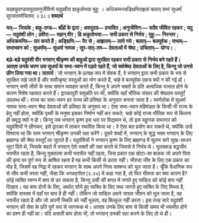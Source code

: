  

यद्बाहुदण्डावयुदयानुजीविनो यदुप्रवीरा ह्यकुतोभया मुहु: । अधिक्रमन्त्यङ्घ्रिभिराहृतां बलात् सभां सुधर्मां सुरसत्तमोचिताम् ॥ ३८॥ **शब्दार्थ** 

**यत्—** **जिसके** **; बाहु-दण्ड—** **बाँहों के द्वारा** **; अवयुदय—** **प्रभावित** **; अनुजीविन:—** **सदैव जीवित रहकर** **; यदु—** **यदुवंशी लोग** **;** **प्रवीरा:—** **महान् वीर** **; हि अकुतोभया:—** **सभी प्रकार से निर्भय** **; मुहु:—** **निरन्तर** **; अधिक्रमन्ति—** **पार करते हैं** **; अङ्घ्रिभि:—** **पैर** **से** **; आहृताम्—** **लाये गये** **; बलात्—** **बलपूर्वक** **; सभाम्—** **सभाभवन को** **; सुधर्माम्—** **सुधर्मा नामक** **; सुर-सत्-तम—** **देवताओं में** **श्रेष्ठ** **; उचिताम्—** **योग्य।** **.** 

**बड़े-बड़े यदुवंशी वीर भगवान् श्रीकृष्ण की बाहुओं द्वारा सुरक्षित रहकर सभी प्रकार से** **निर्भय बने रहते हैं। अतएव उनके चरण उस सुधर्मा के सभा-भवन में पड़ते रहते हैं, जो सर्वश्रेष्ठ** **देवताओं के लिए है, किन्तु जो उनसे छीन लिया गया था।** **तात्पर्य** : जो भगवान् के प्रत्यक्ष रूप में सेवक हैं, वे भगवान् द्वारा सभी प्रकार के भय से सुरक्षित रखे जाते हैं और सर्वोत्कृष्ट वस्तुओं का भोग करते हैं, चाहे वे बलपूर्वक एकत्र क्यों न की गई हों। भगवान् सभी जीवों के साथ समान व्यवहार करते हैं, किन्तु वे अपने भक्तों के प्रति अत्यधिक वत्सल होने के कारण विशेष पक्षपात करते हैं। द्वारकापुरी समुन्नति पर थी, क्योंकि वहाँ भौतिक संसार की श्रेष्ठतम वस्तुएँ उपलब्ध थीं। राज्य का सभा-भवन हर राज्य की प्रतिष्ठा के अनुसार बनाया जाता है। स्वर्गलोक में सुधर्मा नामक सभा-भवन श्रेष्ठ देवताओं की प्रतिष्ठा के अनुरूप था। ऐसा सभा-भवन महिमंडल के किसी भी राज्य के हेतु नहीं होता, क्योंकि पृथ्वी के मनुष्य इसका निर्माण नहीं कर सकते, चाहे कोई राज्य भौतिक रूप से कितना ही समृद्ध क्यों न हो। किन्तु जब भगवान् कृष्ण इस धरा पर विद्यमान थे, तो इस स्वाॢगक सभागार को यदुवंशियों ने छीनकर, इसे द्वारका में लाकर स्थापित किया था। वे ऐसा बल प्रयोग कर सकते थे, क्योंकि उन्हें विश्वास था कि परम भगवान् श्रीकृष्ण उनकी रक्षा करेंगे। दूसरे शब्दों में, भगवान् के शुद्ध भक्त भगवान् के लिए ब्रह्माण्ड की श्रेष्ठ वस्तुएँ ला जुटाते हैं। यदुवंशियों ने भगवान् कृष्ण के लिए ब्रह्माण्ड में सुलभ सारे सुख-साधन जुटा दिये थे, जिसके बदले में भगवान् ऐसे भक्तों की रक्षा करते थे जिससे वे निर्भय थे। भुलक्कड़ बद्धजीव भयभीत रहता है, किन्तु मुक्तात्मा कभी भयभीत नहीं रहता, जिस प्रकार एक छोटा-सा बालक जो अपने पिता की कृपा पर पूर्ण रूप से आश्रित रहता है वह कभी किसी से डरता नहीं। भीरुता जीव के लिए एक प्रकार का मोह है, जिसमें वह निद्रा में रहकर भगवान् के साथ अपने नित्य सश्बन्ध को भूल जाता है। चूँकि वैधानिक रूप से जीव कभी मरता नहीं, जैसा कि *भगवद्गीता* (२.२०) में कहा गया है, तो फिर भीरुता का क्या कारण है? कोई व्यक्ति स्वप्न में बाघ से डर सकता है, किन्तु उसी की बगल में जगते हुए व्यकि्त को कोई बाघ नहीं दिखता। यह बाघ दोनों के लिए, अर्थात् सोये हुए व्यक्ति के लिए तथा जागते हुए व्यक्ति के लिए मिथ्या है, क्योंकि वास्तव में वहाँ पर बाघ है ही नहीं। लेकिन जो व्यकि्त अपने जाग्रत जीवन को भूल जाता है, वह भयभीत रहता है और जो अपनी स्थिति को नहीं भूलता, वह बिल्कुल नहीं डरता। इस तरह सारे यदुवंशी भगवान् की सेवा के प्रति पूर्ण रूप से जागरूक थे। अतएव उनके लिए बाघ से किसी समय भी भयभीत होने का प्रश्न ही नहीं था। यदि असली बाघ होता भी, तो भगवान् उनकी रक्षा करने के लिए तो थे ही। 